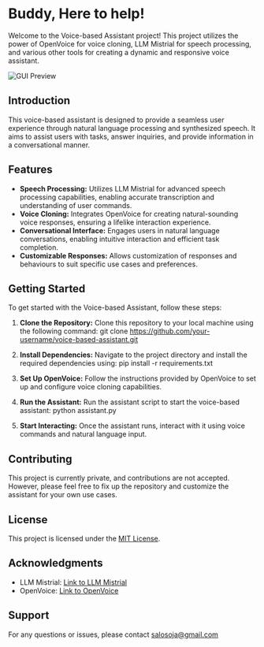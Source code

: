 # Buddy, Here to help!

Welcome to the Voice-based Assistant project! This project utilizes the power of OpenVoice for voice cloning, LLM Mistrial for speech processing, and various other tools for creating a dynamic and responsive voice assistant.

![GUI Preview](ai-gui.gif)

## Introduction

This voice-based assistant is designed to provide a seamless user experience through natural language processing and synthesized speech. It aims to assist users with tasks, answer inquiries, and provide information in a conversational manner.

## Features

- **Speech Processing:** Utilizes LLM Mistrial for advanced speech processing capabilities, enabling accurate transcription and understanding of user commands.
- **Voice Cloning:** Integrates OpenVoice for creating natural-sounding voice responses, ensuring a lifelike interaction experience.
- **Conversational Interface:** Engages users in natural language conversations, enabling intuitive interaction and efficient task completion.
- **Customizable Responses:** Allows customization of responses and behaviours to suit specific use cases and preferences.

## Getting Started

To get started with the Voice-based Assistant, follow these steps:

1. **Clone the Repository:** Clone this repository to your local machine using the following command:
git clone https://github.com/your-username/voice-based-assistant.git

2. **Install Dependencies:** Navigate to the project directory and install the required dependencies using:
pip install -r requirements.txt

3. **Set Up OpenVoice:** Follow the instructions provided by OpenVoice to set up and configure voice cloning capabilities.

4. **Run the Assistant:** Run the assistant script to start the voice-based assistant:
python assistant.py

5. **Start Interacting:** Once the assistant runs, interact with it using voice commands and natural language input.

## Contributing

This project is currently private, and contributions are not accepted. However, please feel free to fix up the repository and customize the assistant for your own use cases.

## License

This project is licensed under the [MIT License](LICENSE).

## Acknowledgments

- LLM Mistrial: [Link to LLM Mistrial]([https://llm-mistrial.org/](https://mistral.ai/))
- OpenVoice: [Link to OpenVoice]([https://openvoice.com/](https://github.com/myshell-ai/OpenVoice))

## Support

For any questions or issues, please contact [salosoja@gmail.com](mailto:salosoja@gmail.com)
